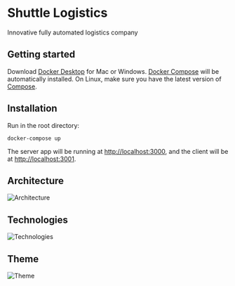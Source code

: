 # Shuttle Logistics

Innovative fully automated logistics company

## Getting started

Download [Docker Desktop](https://www.docker.com/products/docker-desktop) for Mac or Windows. [Docker Compose](https://docs.docker.com/compose) will be automatically installed. On Linux, make sure you have the latest version of [Compose](https://docs.docker.com/compose/install/). 

## Installation

Run in the root directory:

```
docker-compose up
```

The server app will be running at [http://localhost:3000](http://localhost:3000), and the client will be at [http://localhost:3001](http://localhost:3001).

## Architecture

![Architecture](../media/architecture.png?raw=true)

## Technologies

![Technologies](../media/technologies.png?raw=true)

## Theme

![Theme](../media/theme.png?raw=true)